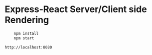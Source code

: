 # Express-React Server/Client side Rendering

```JavaScript
    npm install
    npm start
```

`http://localhost:8080`

